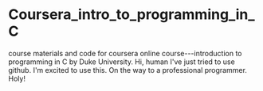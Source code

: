 # Coursera_intro_to_programming_in_C
course materials and code for coursera online course---introduction to programming in C by Duke University. 
Hi, human 
I've just tried to use github. I'm excited to use this. On the way to a professional programmer. Holy!
